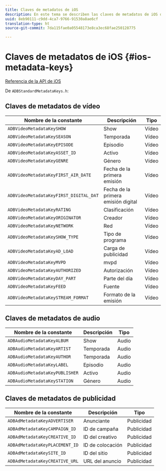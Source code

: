 ```yaml
---
title: Claves de metadatos de iOS
description: En este tema se describen las claves de metadatos de iOS disponibles.
uuid: 8eb90111-c9dd-4ca7-9766-91530a8ae6cf
translation-type: ht
source-git-commit: 7da115fae0a05548173e8ca3ec68fae250128775

---
```



# Claves de metadatos de iOS {#ios-metadata-keys}

[Referencia de la API de iOS](https://adobe-marketing-cloud.github.io/media-sdks/reference/ios/)

De `ADBStandardMetadataKeys.h`:

## Claves de metadatos de vídeo

| Nombre de la constante | Descripción | Tipo |
|---|---|---|
| `ADBVideoMetadataKeySHOW` | Show | Vídeo |
| `ADBVideoMetadataKeySEASON` | Temporada | Vídeo |
| `ADBVideoMetadataKeyEPISODE` | Episodio | Vídeo |
| `ADBVideoMetadataKeyASSET_ID` | Activo | Vídeo |
| `ADBVideoMetadataKeyGENRE` | Género | Vídeo |
| `ADBVideoMetadataKeyFIRST_AIR_DATE` | Fecha de la primera emisión | Vídeo |
| `ADBVideoMetadataKeyFIRST_DIGITAL_DAT` | Fecha de la primera emisión digital | Vídeo |
| `ADBVideoMetadataKeyRATING` | Clasificación | Vídeo |
| `ADBVideoMetadataKeyORIGINATOR` | Creador | Vídeo |
| `ADBVideoMetadataKeyNETWORK` | Red | Vídeo |
| `ADBVideoMetadataKeySHOW_TYPE` | Tipo de programa | Vídeo |
| `ADBVideoMetadataKeyAD_LOAD` | Carga de publicidad | Vídeo |
| `ADBVideoMetadataKeyMVPD` | mvpd | Vídeo |
| `ADBVideoMetadataKeyAUTHORIZED` | Autorización | Vídeo |
| `ADBVideoMetadataKeyDAY_PART` | Parte del día | Vídeo |
| `ADBVideoMetadataKeyFEED` | Fuente | Vídeo |
| `ADBVideoMetadataKeySTREAM_FORMAT` | Formato de la emisión | Vídeo |

## Claves de metadatos de audio

| Nombre de la constante | Descripción | Tipo |
|---|---|---|
| `ADBAudioMetadataKeyALBUM` | Show | Audio |
| `ADBAudioMetadataKeyARTIST` | Temporada | Audio |
| `ADBAudioMetadataKeyAUTHOR` | Temporada | Audio |
| `ADBAudioMetadataKeyLABEL` | Episodio | Audio |
| `ADBAudioMetadataKeyPUBLISHER` | Activo | Audio |
| `ADBAudioMetadataKeySTATION` | Género | Audio |

## Claves de metadatos de publicidad

| Nombre de la constante | Descripción | Tipo |
|---|---|---|
| `ADBAdMetadataKeyADVERTISER` | Anunciante | Publicidad |
| `ADBAdMetadataKeyCAMPAIGN_ID` | ID de campaña | Publicidad |
| `ADBAdMetadataKeyCREATIVE_ID` | ID del creativo | Publicidad |
| `ADBAdMetadataKeyPLACEMENT_ID` | ID de colocación | Publicidad |
| `ADBAdMetadataKeySITE_ID` | ID del sitio | Publicidad |
| `ADBAdMetadataKeyCREATIVE_URL` | URL del anuncio | Publicidad |

